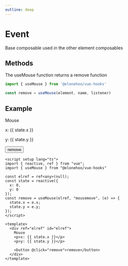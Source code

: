 ```yaml
---
outline: deep
---
```


<script setup lang="ts">
import { reactive, ref } from "vue";
import { useMouse } from "@elonehoo/vue-hooks"

const elref = ref<any>(null);
const state = reactive({
  x: 0,
  y: 0
});
const remove = useMouse(elref, "mousemove", (e) => {
  state.x = e.x;
  state.y = e.y;
});
</script>

# Event

Base composable used in the other element composables

## Methods

The useMouse function returns a remove function

```typescript
import { useMouse } from '@elonehoo/vue-hooks'

const remove = useMouse(element, name, listener)
```

## Example

<div ref="elref">
  Mouse
  <p>x: {{ state.x }}</p>
  <p>y: {{ state.y }}</p>
  <button @click="remove">remove</button>
</div>

```vue
<script setup lang="ts">
import { reactive, ref } from "vue";
import { useMouse } from "@elonehoo/vue-hooks"

const elref = ref<any>(null);
const state = reactive({
  x: 0,
  y: 0
});
const remove = useMouse(elref, "mousemove", (e) => {
  state.x = e.x;
  state.y = e.y;
});
</script>

<template>
  <div ref="elref" id="elref">
    Mouse
    <p>x: {{ state.x }}</p>
    <p>y: {{ state.y }}</p>

    <button @click="remove">remove</button>
  </div>
</template>
```



